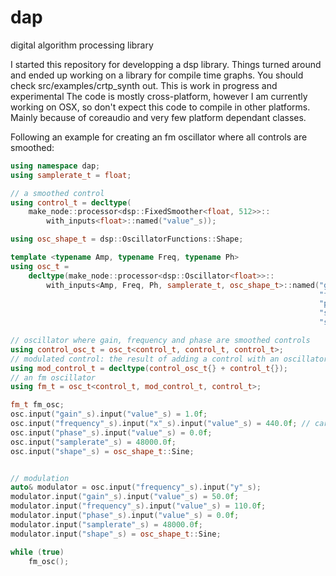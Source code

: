 # dap
digital algorithm processing library

I started this repository for developping a dsp library. Things turned around and ended up working on a library for compile time graphs. You should check src/examples/crtp_synth out.
This is work in progress and experimental
The code is mostly cross-platform, however I am currently working on OSX, so don't expect this code to compile in other platforms. Mainly because of coreaudio and very few platform dependant classes.

Following an example for creating an fm oscillator where all controls are smoothed:

```cpp
using namespace dap;
using samplerate_t = float;

// a smoothed control
using control_t = decltype(
    make_node::processor<dsp::FixedSmoother<float, 512>>::
        with_inputs<float>::named("value"_s));

using osc_shape_t = dsp::OscillatorFunctions::Shape;

template <typename Amp, typename Freq, typename Ph>
using osc_t =
    decltype(make_node::processor<dsp::Oscillator<float>>::
        with_inputs<Amp, Freq, Ph, samplerate_t, osc_shape_t>::named("gain"_s,
                                                                     "frequency"_s,
                                                                     "phase"_s,
                                                                     "samplerate"_s,
                                                                     "shape"_s));

// oscillator where gain, frequency and phase are smoothed controls
using control_osc_t = osc_t<control_t, control_t, control_t>;
// modulated control: the result of adding a control with an oscillator
using mod_control_t = decltype(control_osc_t{} + control_t{});
// an fm oscillator
using fm_t = osc_t<control_t, mod_control_t, control_t>;

fm_t fm_osc;
osc.input("gain"_s).input("value"_s) = 1.0f;
osc.input("frequency"_s).input("x"_s).input("value"_s) = 440.0f; // carrier frequency
osc.input("phase"_s).input("value"_s) = 0.0f;
osc.input("samplerate"_s) = 48000.0f;
osc.input("shape"_s) = osc_shape_t::Sine;


// modulation
auto& modulator = osc.input("frequency"_s).input("y"_s);
modulator.input("gain"_s).input("value"_s) = 50.0f;
modulator.input("frequency"_s).input("value"_s) = 110.0f;
modulator.input("phase"_s).input("value"_s) = 0.0f;
modulator.input("samplerate"_s) = 48000.0f;
modulator.input("shape"_s) = osc_shape_t::Sine;

while (true)
    fm_osc();
```
